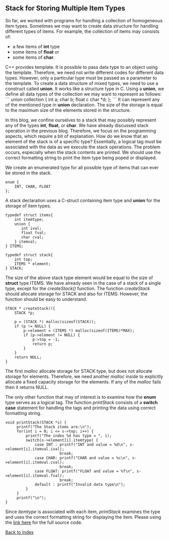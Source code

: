 ## Stack for Storing Multiple Item Types

So far, we worked with programs for handling a collection of homogeneous item types.  Sometimes we may want to create data structure for handling different 
types of items. For example, the collection of items may consists of:
<ul>
<li>a few items of <b>int</b> type</li>
<li>some items of <b>float</b> or </li>
<li>some items of <b>char</b>. </li>  
</ul>
C++ provides template. It is possible to pass data type to an object using the template. Therefore, we need not write different codes for different data types. 
However, only a particular type must be passed as a parameter to the template. To create a data structure of mixed types, we need to use a construct called
<b>union</b>. It works like a structure type in C. Using a  <b>union</b>, we define all data types of the collection we may want to represent as follows:
```
union collection {
    int a;
    char b;
    float c
    char *d;
};
```
It can represent any of the mentioned type in <b>union</b> declaration. The size of the storage is equal to the maximum size of the elements stored in 
the structure. 

In this blog, we confine ourselves to a stack that may possibly represent any of the types <b>int</b>, <b>float</b>, or <b>char</b>. We have already 
discussed stack operation in the previous blog. Therefore, we focus on the programming aspects, which require a bit of explanation. How do we know that
an element of the stack is of a specific type? Essentially, a logical tag must be associated with the data as we execute the stack operations. 
The problem occurs, especially when the stack contents are printed. We should use the correct formatting string to print the item type being poped or 
displayed. 

We create an enumerated type for all possible type of items that can ever be stored in the stack.  
```
enum {
    INT, CHAR, FLOAT 
};
```
A stack declaration uses a C-struct containing item type and <b>union</b> for
the storage of item types. 
```
typedef struct items{
    int itemtype;
    union {
       int ival;
       float fval;
       char cval;
    } itemval;
} ITEMS;

typedef struct stack{
    int top;
    ITEMS * element;
} STACK;
```
The size of the above stack type element would be equal to the size of <b>struct</b> type ITEMS. We have already seen in the case of a stack of a single type, except for the <i>createStack()</i> function.
The function <i>createStack</i> should allocate
storage for STACK and also for ITEMS. However, the function should be easy to understand.
```
STACK * createStack(){
    STACK *p;

    p = (STACK *) malloc(sizeof(STACK));
    if (p != NULL) {
        p->element = (ITEMS *) malloc(sizeof(ITEMS)*MAX);
        if (p->element != NULL) {
            p->top = -1;
            return p;
        }
    }
    return NULL;
}
```
The first <i>malloc</i> allocate storage for STACK type, but does not allocate storage for elements. Therefore, we need another <i>malloc</i> inside
to explicitly allocate a fixed capacity storage for the elements. If any of the <i>malloc</i> fails then it returns NULL.

The only other function that may of interest is to examine how the <b>enum</b> type serves as a logical tag. The function <i>printStack</i> consists of a 
<b>switch case</b> statement for handling the tags and printing the data using correct formatting string. 
```
void printStack(STACK *s) {
     printf("The Stack items are:\n");
     for(int i = 0; i <= s->top; i++) {
         printf("The index %d has type = ", i);
         switch(s->element[i].itemtype) {
             case INT : printf("INT and value = %d\n", s->element[i].itemval.ival);
                        break;
             case CHAR: printf("CHAR and value = %c\n", s->element[i].itemval.cval);
                        break;
             case FLOAT: printf("FLOAT and value = %f\n", s->element[i].itemval.fval);
                        break;
             default : printf("Invalid data type\n");
         }
     }
     printf("\n");
}
```
Since <i>itemtype</i> is associated with each item, <i>printStack</i> examines the type and uses the correct formatting string for displaying the item. Please
using the [link here](../CODES/multiStack/index.md) for the full source code.

[Back to Index](../../index.md)
